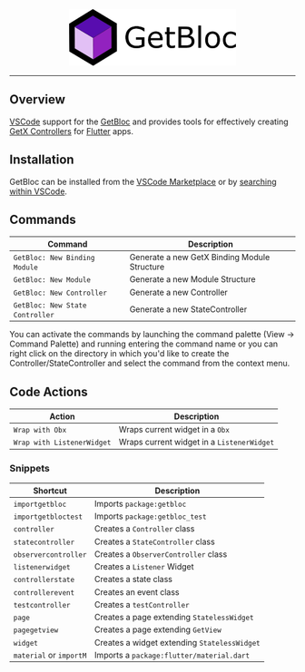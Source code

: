 <p align="center">
<img src="https://raw.githubusercontent.com/Eronildo/getbloc/main/docs/assets/getbloc_logo.png" height="100" alt="GetBloc" />
</p>

---

## Overview

[VSCode](https://code.visualstudio.com/) support for the [GetBloc](https://pub.dev/packages/getbloc) and provides tools for effectively creating [GetX Controllers](https://pub.dev/packages/get#state-management) for [Flutter](https://flutter.dev/) apps.

## Installation

GetBloc can be installed from the [VSCode Marketplace](https://marketplace.visualstudio.com/items?itemName=EronildoCavalcanti.getbloc) or by [searching within VSCode](https://code.visualstudio.com/docs/editor/extension-gallery#_search-for-an-extension).

## Commands

| Command                         | Description                                   |
| ------------------------------- | --------------------------------------------- |
| `GetBloc: New Binding Module`   | Generate a new GetX Binding Module Structure  |
| `GetBloc: New Module`           | Generate a new Module Structure               |
| `GetBloc: New Controller`       | Generate a new Controller                     |
| `GetBloc: New State Controller` | Generate a new StateController                |

You can activate the commands by launching the command palette (View -> Command Palette) and running entering the command name or you can right click on the directory in which you'd like to create the Controller/StateController and select the command from the context menu.

## Code Actions

| Action                           | Description                                      |
| -------------------------------- | ------------------------------------------------ |
| `Wrap with Obx`                  | Wraps current widget in a `Obx`                  |
| `Wrap with ListenerWidget`       | Wraps current widget in a `ListenerWidget`       |

### Snippets

| Shortcut                      | Description                                          |
| ----------------------------- | ---------------------------------------------------- |
| `importgetbloc`               | Imports `package:getbloc`                            |
| `importgetbloctest`           | Imports `package:getbloc_test`                       |
| `controller`                  | Creates a `Controller` class                         |
| `statecontroller`             | Creates a `StateController` class                    |
| `observercontroller`          | Creates a `ObserverController` class                 |
| `listenerwidget`              | Creates a `Listener` Widget                          |
| `controllerstate`             | Creates a state class                                |
| `controllerevent`             | Creates an event class                               |
| `testcontroller`              | Creates a `testController`                           |
| `page`                        | Creates a page extending `StatelessWidget`           |
| `pagegetview`                 | Creates a page extending `GetView`                   |
| `widget`                      | Creates a widget extending `StatelessWidget`         |
| `material` or `importM`       | Imports a `package:flutter/material.dart`            |

